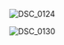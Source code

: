 ![DSC_0124](https://github.com/user-attachments/assets/168e652c-d464-4ccb-9dc0-74c78c862348)

![DSC_0130](https://github.com/user-attachments/assets/712379ed-0b16-444b-82b1-73445a2079c2)
